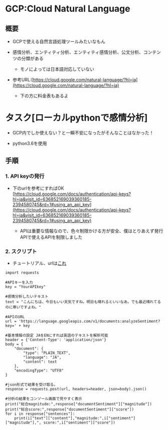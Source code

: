 # GCP:Cloud Natural Language
## 概要
- GCPで使える自然言語処理ツールみたいなもん

- 感情分析、エンティティ分析、エンティティ感情分析、公文分析、コンテンツの分類がある
    - モノによっては日本語対応していない

- 参考URL:[https://cloud.google.com/natural-language/?hl=ja](https://cloud.google.com/natural-language/?hl=ja)
    - 下の方に料金表もあるよ

# タスク[ローカルpythonで感情分析]
- GCP内でしか使えない？と一瞬不安になったがそんなことはなかった！

- python3.6を使用

## 手順
### 1. API keyの発行
- 下のurlを参考にすればOK <br>
[https://cloud.google.com/docs/authentication/api-keys?hl=ja&visit_id=636852169039360185-2394580745&rd=1#using_an_api_key](https://cloud.google.com/docs/authentication/api-keys?hl=ja&visit_id=636852169039360185-2394580745&rd=1#using_an_api_key)

    - APIは重要な情報なので、色々制限かける方が安全、僕はとりあえず発行APIで使えるAPIを制限しました

### 2. スクリプト
- チュートリアル、urlは[これ](https://to-kei.net/python/google-natural-language-api/)

```
import requests 
 
#APIキーを入力
key = "YourAPIkey"
 
#感情分析したいテキスト
text = "こんにちは、今日もいい天気ですね。明日も晴れるといいなあ。でも最近晴れてるのに寒いですよね。"
 
#APIのURL
url = 'https://language.googleapis.com/v1/documents:analyzeSentiment?key=' + key
 
#基本情報の設定 JAをENにすれば英語のテキストを解析可能
header = {'Content-Type': 'application/json'}
body = {
    "document": {
        "type": "PLAIN_TEXT",
        "language": "JA",
        "content": text
    },
    "encodingType": "UTF8"
}
 
#json形式で結果を受け取る。
response = requests.post(url, headers=header, json=body).json()
 
#分析の結果をコンソール画面で見やすく表示
print("総合magnitude:",response["documentSentiment"]["magnitude"])
print("総合score:",response["documentSentiment"]["score"])
for i in response["sentences"]:
    print(i["text"]["content"],"magnitude:",i["sentiment"]["magnitude"],", score:",i["sentiment"]["score"])
```
